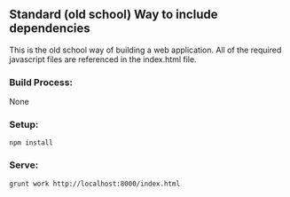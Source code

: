 ## Standard (old school) Way to include dependencies

This is the old school way of building a web application.  All of the required javascript files are referenced in the index.html file.

### Build Process:
None

### Setup:
`
npm install
`

### Serve:
`
grunt work
http://localhost:8000/index.html
`

